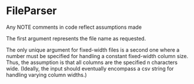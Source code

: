 # FileParser

Any NOTE comments in code reflect assumptions made

The first argument represents the file name as requested.

The only unique argument for fixed-width files is a second one where a number must be specified for handling a constant fixed-width column size.  Thus, the assumption is that all columns are the specified n characters wide.  (Ideally, the input should eventually encompass a csv string for handling varying column widths.)

